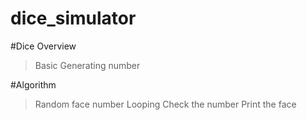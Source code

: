 # dice_simulator




#Dice Overview

> Basic
> Generating number

#Algorithm

>Random face number
>Looping
>Check the number
>Print the face
